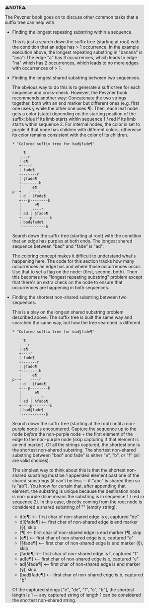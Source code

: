 <div style="margin:2em; background-color: #e0e0e0;">

<strong>⚠️NOTE️️️⚠️</strong>

The Pevzner book goes on to discuss other common tasks that a suffix tree can help with:

 * Finding the longest repeating substring within a sequence.

   This is just a search down the suffix tree (starting at root) with the condition that an edge has > 1 occurrence. In the example execution above, the longest repeating substring in "banana" is "ana": The edge "a" has 3 occurrences, which leads to edge "na" which has 2 occurrences, which leads to no more edges with occurrences of > 1.

 * Finding the longest shared substring between two sequences.

   The obvious way to do this is to generate a suffix tree for each sequence and cross-check. However, the Pevzner book recommends another way: Concatenate the two strings together, both with an end marker but different ones (e.g. first one uses § while the other one uses ¶). Then, each leaf node gets a color (state) depending on the starting position of the suffix: blue if its limb starts within sequence 1 / red if its limb starts within sequence 2. For internal nodes, the color is set to purple if that node has children with different colors, otherwise its color remains consistent with the color of its children.


   ```{svgbob}
   * "Colored suffix tree for bad§fade¶"

        ¶
      .---r
      | e¶
      +----r
      | fade¶
      +-------r
      | §fade¶
      +--------b
      |     e¶
   p--+   .----r
      | d | §fade¶
      +---p--------b
      |      e¶
      |    .----r
      | ad | §fade¶
      +----p--------b
      | bad§fade¶
      '-----------b
   ```

   Search down the suffix tree (starting at root) with the condition that an edge has purples at both ends. The longest shared sequence between "bad" and "fade" is "ad".

   The coloring concept makes it difficult to understand what's happening here. The code for this section tracks how many occurrences an edge has and where those occurrences occur. Use that to set a flag on the node: {first, second, both}. Then this becomes the "longest repeating substring" problem except that there's an extra check on the node to ensure that occurrences are happening in both sequences.

 * Finding the shortest non-shared substring between two sequences.

   This is a play on the longest shared substring problem described above. The suffix tree is built the same way and searched the same way, but how the tree searched is different. 

   ```{svgbob}
   * "Colored suffix tree for bad§fade¶"

        ¶
      .---r
      | e¶
      +----r
      | fade¶
      +-------r
      | §fade¶
      +--------b
      |     e¶
   p--+   .----r
      | d | §fade¶
      +---p--------b
      |      e¶
      |    .----r
      | ad | §fade¶
      +----p--------b
      | bad§fade¶
      '-----------b
   ```

   Search down the suffix tree (starting at the root) until a non-purple node is encountered. Capture the sequence up to the node _before_ the non-purple node + the first element of the edge to the non-purple node (skip capturing if that element is an end marker). Of all the strings captured, the shortest one is the shortest non-shared substring. The shortest non-shared substring between "bad" and fade" is either "e", "b", or "f" (all are valid choices).

   The simplest way to think about this is that the shortest non-shared substring must be 1 appended element past one of the shared substrings (it can't be less -- if "abc" is shared then so is "ab"). You know for certain that, after appending that element, the substring is unique because the destination node is non-purple (blue means the substring is in sequence 1 / red in sequence 2). In this case, directly coming from the root node is considered a shared substring of "" (empty string):

   * d[e¶] ⟵ first char of non-shared edge is e, captured "de"
   * d[§fade¶] ⟵ first char of non-shared edge is end marker (§), skip
   * [¶] ⟵ first char of non-shared edge is end marker (¶), skip 
   * [e¶] ⟵ first char of non-shared edge is e, captured "e"
   * [§fade¶] ⟵ first char of non-shared edge is end marker (§), skip 
   * [fade¶] ⟵ first char of non-shared edge is f, captured "f"
   * ad[e¶] ⟵ first char of non-shared edge is e, captured "e"
   * ad[§fade¶] ⟵ first char of non-shared edge is end marker (§), skip
   * [bad§fade¶] ⟵ first char of non-shared edge is b, captured "b"

   Of the captured strings ["e", "de", "f", "e", "b"], the shortest length is 1 -- any captured string of length 1 can be considered the shortest non-shared string.
</div>

